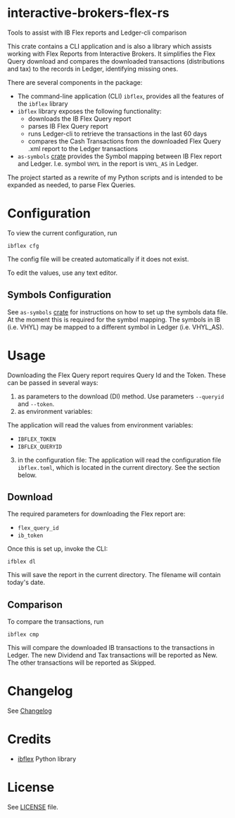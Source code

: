 # interactive-brokers-flex-rs
Tools to assist with IB Flex reports and Ledger-cli comparison

This crate contains a CLI application and is also a library which assists working with Flex Reports from Interactive Brokers. It simplifies the Flex Query download and compares the downloaded transactions (distributions and tax) to the records in Ledger, identifying missing ones.

There are several components in the package:

- The command-line application (CLI) `ibflex`, provides all the features of the `ibflex` library
- `ibflex` library exposes the following functionality:
  - downloads the IB Flex Query report
  - parses IB Flex Query report
  - runs Ledger-cli to retrieve the transactions in the last 60 days
  - compares the Cash Transactions from the downloaded Flex Query .xml report to the Ledger transactions
- `as-symbols` [crate](https://crates.io/crates/as-symbols) provides the Symbol mapping between IB Flex report and Ledger. I.e. symbol `VHYL` in the report is `VHYL_AS` in Ledger.

The project started as a rewrite of my Python scripts and is intended to be expanded as needed, to parse Flex Queries.

# Configuration

To view the current configuration, run

```
ibflex cfg
```

The config file will be created automatically if it does not exist.

To edit the values, use any text editor.

## Symbols Configuration

See `as-symbols` [crate](https://crates.io/crates/as-symbols) for instructions on how to set up the symbols data file.
At the moment this is required for the symbol mapping. The symbols in IB (i.e. VHYL) may be mapped to a different symbol in Ledger (i.e. VHYL_AS).

# Usage

Downloading the Flex Query report requires Query Id and the Token. These can be passed in several ways:

1) as parameters to the download (Dl) method. Use parameters `--queryid` and `--token`.
2) as environment variables:

  The application will read the values from environment variables:

  - `IBFLEX_TOKEN`
  - `IBFLEX_QUERYID`

3) in the configuration file: The application will read the configuration file `ibflex.toml`, which is located in the current directory. See the section below.

## Download

The required parameters for downloading the Flex report are:

- `flex_query_id`
- `ib_token`

Once this is set up, invoke the CLI:

```
ifblex dl
```

This will save the report in the current directory. The filename will contain today's date.

## Comparison

To compare the transactions, run

```
ibflex cmp
```

This will compare the downloaded IB transactions to the transactions in Ledger. The new Dividend and Tax transactions will be reported as New. The other transactions will be reported as Skipped.

# Changelog

See [Changelog](CHANGELOG.md)

# Credits

- [ibflex](https://github.com/csingley/ibflex) Python library

# License

See [LICENSE](LICENSE) file.
